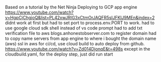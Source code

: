 Based on a tutorial by the Net Ninja
Deploying to GCP app engine https://www.youtube.com/watch?v=HgpCjChgjoQ&list=PL42xwJRIG3xCtmOrJAQFR5sIJFKIJ9MEn&index=2
didnt work at first but had to set port to process.env.PORT to work.
had to use google cloud sdk shell instead of vs code prompt
had to add txt verification file to aws blogs.anhonestobserver.com to register domain
had to copy name servers from app engine to where i bought the domain name (aws)
ssl in aws
for ci/cd, use cloud build to auto deploy from github. https://www.youtube.com/watch?v=Zd014DjonqE&t=498s
except in the cloudbuild.yaml, for the deploy
step, just did run start

